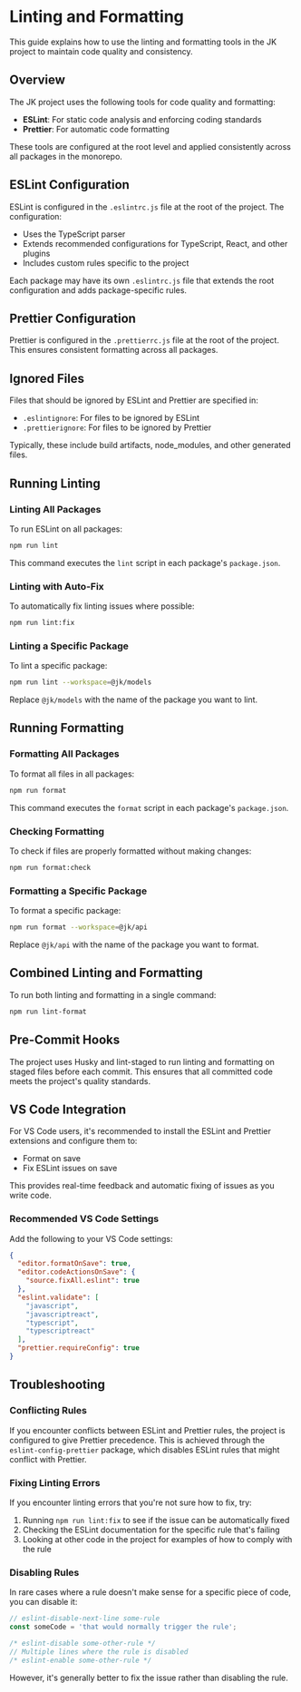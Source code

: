 # Linting and Formatting

This guide explains how to use the linting and formatting tools in the JK project to maintain code quality and consistency.

## Overview

The JK project uses the following tools for code quality and formatting:

- **ESLint**: For static code analysis and enforcing coding standards
- **Prettier**: For automatic code formatting

These tools are configured at the root level and applied consistently across all packages in the monorepo.

## ESLint Configuration

ESLint is configured in the `.eslintrc.js` file at the root of the project. The configuration:

- Uses the TypeScript parser
- Extends recommended configurations for TypeScript, React, and other plugins
- Includes custom rules specific to the project

Each package may have its own `.eslintrc.js` file that extends the root configuration and adds package-specific rules.

## Prettier Configuration

Prettier is configured in the `.prettierrc.js` file at the root of the project. This ensures consistent formatting across all packages.

## Ignored Files

Files that should be ignored by ESLint and Prettier are specified in:

- `.eslintignore`: For files to be ignored by ESLint
- `.prettierignore`: For files to be ignored by Prettier

Typically, these include build artifacts, node_modules, and other generated files.

## Running Linting

### Linting All Packages

To run ESLint on all packages:

```bash
npm run lint
```

This command executes the `lint` script in each package's `package.json`.

### Linting with Auto-Fix

To automatically fix linting issues where possible:

```bash
npm run lint:fix
```

### Linting a Specific Package

To lint a specific package:

```bash
npm run lint --workspace=@jk/models
```

Replace `@jk/models` with the name of the package you want to lint.

## Running Formatting

### Formatting All Packages

To format all files in all packages:

```bash
npm run format
```

This command executes the `format` script in each package's `package.json`.

### Checking Formatting

To check if files are properly formatted without making changes:

```bash
npm run format:check
```

### Formatting a Specific Package

To format a specific package:

```bash
npm run format --workspace=@jk/api
```

Replace `@jk/api` with the name of the package you want to format.

## Combined Linting and Formatting

To run both linting and formatting in a single command:

```bash
npm run lint-format
```

## Pre-Commit Hooks

The project uses Husky and lint-staged to run linting and formatting on staged files before each commit. This ensures that all committed code meets the project's quality standards.

## VS Code Integration

For VS Code users, it's recommended to install the ESLint and Prettier extensions and configure them to:

- Format on save
- Fix ESLint issues on save

This provides real-time feedback and automatic fixing of issues as you write code.

### Recommended VS Code Settings

Add the following to your VS Code settings:

```json
{
  "editor.formatOnSave": true,
  "editor.codeActionsOnSave": {
    "source.fixAll.eslint": true
  },
  "eslint.validate": [
    "javascript",
    "javascriptreact",
    "typescript",
    "typescriptreact"
  ],
  "prettier.requireConfig": true
}
```

## Troubleshooting

### Conflicting Rules

If you encounter conflicts between ESLint and Prettier rules, the project is configured to give Prettier precedence. This is achieved through the `eslint-config-prettier` package, which disables ESLint rules that might conflict with Prettier.

### Fixing Linting Errors

If you encounter linting errors that you're not sure how to fix, try:

1. Running `npm run lint:fix` to see if the issue can be automatically fixed
2. Checking the ESLint documentation for the specific rule that's failing
3. Looking at other code in the project for examples of how to comply with the rule

### Disabling Rules

In rare cases where a rule doesn't make sense for a specific piece of code, you can disable it:

```typescript
// eslint-disable-next-line some-rule
const someCode = 'that would normally trigger the rule';

/* eslint-disable some-other-rule */
// Multiple lines where the rule is disabled
/* eslint-enable some-other-rule */
```

However, it's generally better to fix the issue rather than disabling the rule.